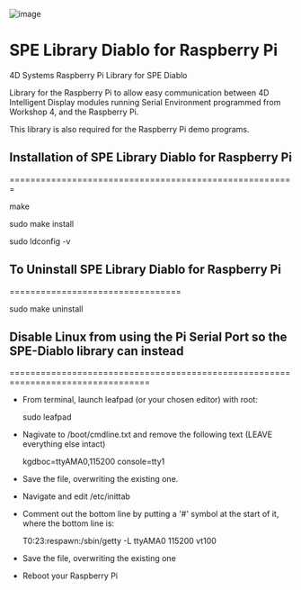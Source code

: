 ![image](http://www.4dsystems.com.au/downloads/4DLogo.png)

SPE Library Diablo for Raspberry Pi
====================

4D Systems Raspberry Pi Library for SPE Diablo

Library for the Raspberry Pi to allow easy communication between 4D Intelligent Display modules running Serial Environment programmed from Workshop 4, and the Raspberry Pi.

This library is also required for the Raspberry Pi demo programs.


## Installation of SPE Library Diablo for Raspberry Pi
=======================================================

  make

  sudo make install
  
  sudo ldconfig -v

## To Uninstall SPE Library Diablo for Raspberry Pi
=================================

  sudo make uninstall
  


## Disable Linux from using the Pi Serial Port so the SPE-Diablo library can instead
=================================================================================
* From terminal, launch leafpad (or your chosen editor) with root:

  sudo leafpad

* Nagivate to /boot/cmdline.txt and remove the following text (LEAVE everything else intact)

  kgdboc=ttyAMA0,115200 console=tty1  
  
* Save the file, overwriting the existing one.
  
* Navigate and edit /etc/inittab
  
* Comment out the bottom line by putting a '#' symbol at the start of it, where the bottom line is:
  
  T0:23:respawn:/sbin/getty -L ttyAMA0 115200 vt100
  
* Save the file, overwriting the existing one
  
* Reboot your Raspberry Pi

